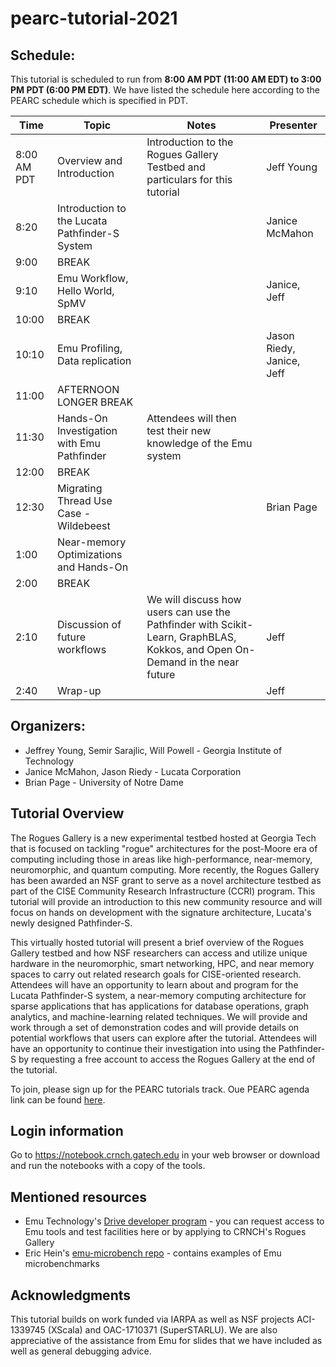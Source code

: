 # pearc-tutorial-2021

<!--## https://github.com/crnch-rg/pearc-tutorial-2021/-->

## Schedule:

This tutorial is scheduled to run from **8:00 AM PDT (11:00 AM EDT) to 3:00 PM PDT (6:00 PM EDT)**. We have listed the schedule here according to the PEARC schedule which is specified in PDT.

| Time | Topic | Notes | Presenter | 
| ------------- | -------------| -------------|-------------|
| 8:00 AM PDT  | Overview and Introduction | Introduction to the Rogues Gallery Testbed and particulars for this tutorial | Jeff Young |
| 8:20 | Introduction to the Lucata Pathfinder-S System |   | Janice McMahon |  
| 9:00  | BREAK | | |  
| 9:10 | Emu Workflow, Hello World, SpMV |   | Janice, Jeff |  
| 10:00  | BREAK | | |  
| 10:10 | Emu Profiling, Data replication  |   | Jason Riedy, Janice, Jeff |  
| 11:00 | AFTERNOON LONGER BREAK   |   |  |  
| 11:30 |  Hands-On Investigation with Emu Pathfinder |  Attendees will then test their new knowledge of the Emu system   |  |  
| 12:00 | BREAK |   |  |  
| 12:30 | Migrating Thread Use Case - Wildebeest |   | Brian Page |  
| 1:00 | Near-memory Optimizations and Hands-On  |   |  |  
| 2:00 | BREAK  |   |  |  
| 2:10 | Discussion of future workflows  | We will discuss how users can use the Pathfinder with Scikit-Learn, GraphBLAS, Kokkos, and Open On-Demand in the near future  | Jeff |  
| 2:40 | Wrap-up   |   | Jeff  |  

## Organizers:

* Jeffrey Young, Semir Sarajlic, Will Powell - Georgia Institute of Technology
* Janice McMahon, Jason Riedy - Lucata Corporation
* Brian Page - University of Notre Dame

## Tutorial Overview
The Rogues Gallery is a new experimental testbed hosted at Georgia Tech that is focused on tackling "rogue" architectures for the post-Moore era of computing including those in areas like high-performance, near-memory, neuromorphic, and quantum computing. More recently, the Rogues Gallery has been awarded an NSF grant to serve as a novel architecture testbed as part of the CISE Community Research Infrastructure (CCRI) program. This tutorial will provide an introduction to this new community resource and will focus on hands on development with the signature architecture, Lucata's newly designed Pathfinder-S.

This virtually hosted tutorial will present a brief overview of the Rogues Gallery testbed and how NSF researchers can access and utilize unique hardware in the neuromorphic, smart networking, HPC, and near memory spaces to carry out related research goals for CISE-oriented research. Attendees will have an opportunity to learn about and program for the Lucata Pathfinder-S system, a near-memory computing architecture for sparse applications that has applications for database operations, graph analytics, and machine-learning related techniques. We will provide and work through a set of demonstration codes and will provide details on potential workflows that users can explore after the tutorial. Attendees will have an opportunity to continue their investigation into using the Pathfinder-S by requesting a free account to access the Rogues Gallery at the end of the tutorial.

To join, please sign up for the PEARC tutorials track. Oue PEARC agenda link can be found [here](https://sched.co/kLmR).

 
## Login information
Go to https://notebook.crnch.gatech.edu in your web browser or download and run the notebooks with a copy of the tools.

## Mentioned resources
* Emu Technology's [Drive developer program](http://www.emutechnology.com/software/drive-program/) - you can request access to Emu tools and test facilities here or by applying to CRNCH's Rogues Gallery
* Eric Hein's [emu-microbench repo](https://github.com/ehein6/emu-microbench) - contains examples of Emu microbenchmarks

## Acknowledgments
This tutorial builds on work funded via IARPA as well as NSF projects ACI-1339745 (XScala) and OAC-1710371 (SuperSTARLU). We are also appreciative of the assistance from Emu for slides that we have included as well as general debugging advice.

